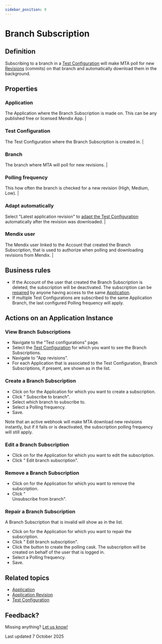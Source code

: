 ```yaml
---
sidebar_position: 9
---
```


# Branch Subscription

## Definition

Subscribing to a branch in a [Test Configuration](test-configuration) will make MTA poll for new [Revisions](application-revision) (commits) on that branch and automatically download them in the background. 

## Properties

### Application         
The Application where the Branch Subscription is made on. This can be any published free or licensed Mendix App.                                                                                                             |

### Test Configuration  
The Test Configuration where the Branch Subscription is created in.                                                                                                                                                          |

### Branch              
The branch where MTA will poll for new revisions.                                                                                                                                                                            |

### Polling frequency   
This how often the branch is checked for a new revision (High, Medium, Low).                                                                                                                                                 |

### Adapt automatically 
Select "Latest application revision" to [adapt the Test Configuration](application-revision#adapt-test-suites-in-a-test-configuration-to-a-downloaded-application-revision) automatically after the revision was downloaded. |

### Mendix user         
The Mendix user linked to the Account that created the Branch Subscription, that is used to authorize when polling and downloading revisions from Mendix.                                                                    |

## Business rules
- If the Account of the user that created the Branch Subscription is deleted, the subscription will be deactivated. The subscription can be [repaired](#repair-a-branch-subscription) by anyone having access to the same [Application](application).
- If multiple Test Configurations are subscribed to the same Application Branch, the last configured Polling frequency will apply.


## Actions on an Application Instance

### View Branch Subscriptions

- Navigate to the "Test configurations" page.
- Select the [Test Configuration](test-configuration) for which you want to see the Branch Subscriptions.
- Navigate to "App revisions".
- For each Application that is associated to the Test Configuration, Branch Subscriptions, if present, are shown as <font color="#21c359"> <i class="fal fa-code-branch"></i> </font> in the list. 

### Create a Branch Subscription

- Click on <i class="fas fa-ellipsis"></i> for the Application for which you want to create a subscription.
- Click "<i class="fal fa-code-branch"></i> Subscribe to branch".
- Select which branch to subscribe to.
- Select a Polling frequency.
- Save. 

Note that an active webhook will make MTA download new revisions instantly, but if it fails or is deactivated, the subscription polling frequency will still apply.

### Edit a Branch Subscription

- Click on <i class="fas fa-ellipsis"></i> for the Application for which you want to edit the subscription.
- Click "<i class="fal fa-code-branch"></i> Edit branch subscription".

### Remove a Branch Subscription

- Click on <i class="fas fa-ellipsis"></i> for the Application for which you want to remove the subscription.
- Click "<div class="fa-stack"><i class="fal fa-code-branch fa-stack-1x"></i><i class="fal fa-slash fa-stack-1x"></i></div>Unsubscribe from branch".

### Repair a Branch Subscription

A Branch Subscription that is invalid will show as <font color="#f99b1d"> <i class="fal fa-code-branch"></i> </font> in the list.

- Click on <i class="fas fa-ellipsis"></i> for the Application for which you want to repair the subscription.
- Click "<i class="fal fa-code-branch"></i> Edit branch subscription".
- Click the button to create the polling cask. The subscription will be created on behalf of the user that is logged in.
- Select a Polling frequency.
- Save.


## Related topics
- [Application](application)
- [Application Revision](application-revision)
- [Test Configuration](test-configuration)

## Feedback?
Missing anything? [Let us know!](mailto:support@menditect.com)

Last updated 7 October 2025